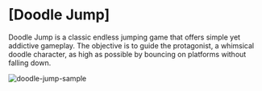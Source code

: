 # [Doodle Jump]

Doodle Jump is a classic endless jumping game that offers simple yet addictive gameplay. The objective is to guide the protagonist, a whimsical doodle character, as high as possible by bouncing on platforms without falling down.


![doodle-jump-sample](https://github.com/ImKennyYip/doodle-jump/assets/78777681/3dbbe824-f974-4429-b260-6e5775d2fa09)